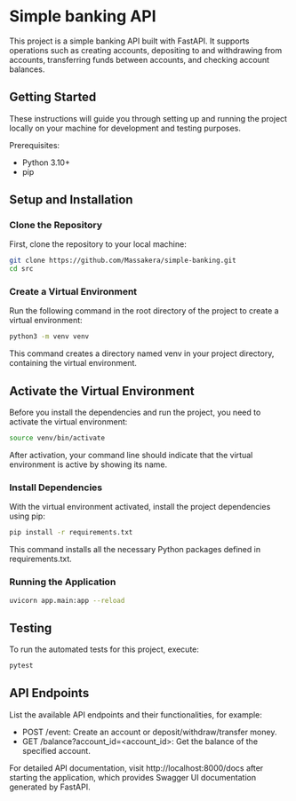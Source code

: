 # Simple banking API

This project is a simple banking API built with FastAPI. It supports operations such as creating accounts, depositing to and withdrawing from accounts, transferring funds between accounts, and checking account balances.

## Getting Started

These instructions will guide you through setting up and running the project locally on your machine for development and testing purposes.

Prerequisites:
- Python 3.10+
- pip

## Setup and Installation

### Clone the Repository

First, clone the repository to your local machine:

```bash
git clone https://github.com/Massakera/simple-banking.git
cd src
```

### Create a Virtual Environment

Run the following command in the root directory of the project to create a virtual environment:

```bash
python3 -m venv venv
```

This command creates a directory named venv in your project directory, containing the virtual environment.

## Activate the Virtual Environment

Before you install the dependencies and run the project, you need to activate the virtual environment:

```bash
source venv/bin/activate
```

After activation, your command line should indicate that the virtual environment is active by showing its name.

### Install Dependencies

With the virtual environment activated, install the project dependencies using pip:

```bash
pip install -r requirements.txt
```

This command installs all the necessary Python packages defined in requirements.txt.

### Running the Application

```bash
uvicorn app.main:app --reload
```

## Testing

To run the automated tests for this project, execute:

```bash
pytest
```

## API Endpoints

List the available API endpoints and their functionalities, for example:

- POST /event: Create an account or deposit/withdraw/transfer money.
- GET /balance?account_id=<account_id>: Get the balance of the specified account.

For detailed API documentation, visit http://localhost:8000/docs after starting the application, which provides Swagger UI documentation generated by FastAPI.
